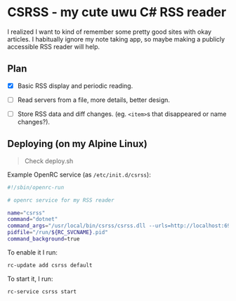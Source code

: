 # CSRSS - my cute uwu C# RSS reader

I realized I want to kind of remember some pretty good sites with okay articles.
I habitually ignore my note taking app, so maybe making a publicly accessible RSS reader will help.


## Plan

- [X] Basic RSS display and periodic reading.
- [ ] Read servers from a file, more details, better design.
- [ ] Store RSS data and diff changes. (eg. `<item>`s that disappeared or name changes?).


## Deploying (on my Alpine Linux)

> Check deploy.sh

Example OpenRC service (as `/etc/init.d/csrss`):

```sh
#!/sbin/openrc-run

# openrc service for my RSS reader

name="csrss"
command="dotnet"
command_args="/usr/local/bin/csrss/csrss.dll --urls=http://localhost:6969"
pidfile="/run/${RC_SVCNAME}.pid"
command_background=true
```

To enable it I run:

```sh
rc-update add csrss default
```

To start it, I run:

```sh
rc-service csrss start
```
